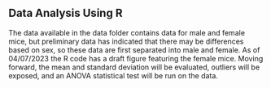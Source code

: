 ## Data Analysis Using R
The data available in the data folder contains data for male and female mice, but preliminary data 
has indicated that there may be differences based on sex, so these data are first separated into 
male and female. As of 04/07/2023 the R code has a draft figure featuring the female mice. 
Moving forward, the mean and standard deviation will be evaluated, outliers will be exposed, and 
an ANOVA statistical test will be run on the data. 
